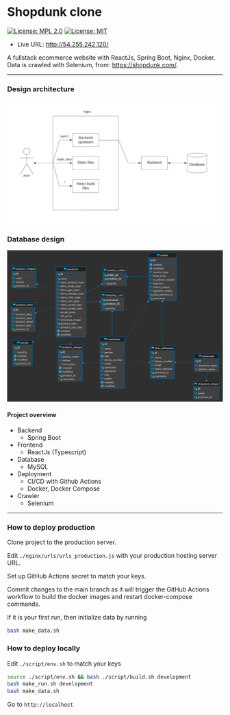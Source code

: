 # Shopdunk clone

[![License: MPL 2.0](https://img.shields.io/badge/License-MPL_2.0-brightgreen.svg)](https://opensource.org/licenses/MPL-2.0)
[![License: MIT](https://img.shields.io/badge/License-MIT-yellow.svg)](https://opensource.org/licenses/MIT)


- Live URL: http://54.255.242.120/

A fullstack ecommerce website with ReactJs, Spring Boot, Nginx, Docker. Data is crawled with Selenium, from: https://shopdunk.com/.

---

### Design architecture

![Architecture](./images/shopdunk_flow.jpeg "Architecture")

### Database design

![Database](./images/database.png "Database")

#### Project overview

- Backend
  - Spring Boot
- Frontend
  - ReactJs (Typescript)
- Database
  - MySQL
- Deployment
  - CI/CD with Github Actions
  - Docker, Docker Compose
- Crawler
  - Selenium

---

### How to deploy production

Clone project to the production server.

Edit `./nginx/urls/urls_production.js` with your production hosting server URL.

Set up GitHub Actions secret to match your keys.

Commit changes to the main branch as it will trigger the GitHub Actions workflow to build the docker images and restart docker-compose commands.

If it is your first run, then initialize data by running

```bash
bash make_data.sh
```

### How to deploy locally

Edit `./script/env.sh` to match your keys

```bash
source ./script/env.sh && bash ./script/build.sh development
bash make_run.sh development
bash make_data.sh
```

Go to `http://localhost`
